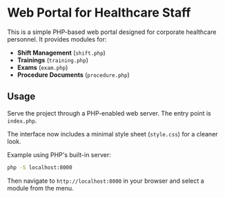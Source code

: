 # Web Portal for Healthcare Staff

This is a simple PHP-based web portal designed for corporate healthcare personnel. It provides modules for:

- **Shift Management** (`shift.php`)
- **Trainings** (`training.php`)
- **Exams** (`exam.php`)
- **Procedure Documents** (`procedure.php`)

## Usage

Serve the project through a PHP-enabled web server. The entry point is `index.php`.

The interface now includes a minimal style sheet (`style.css`) for a cleaner look.

Example using PHP's built-in server:

```bash
php -S localhost:8000
```

Then navigate to `http://localhost:8000` in your browser and select a module from the menu.
